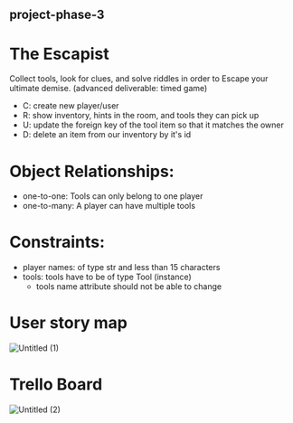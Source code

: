 ## project-phase-3

# The Escapist

Collect tools, look for clues, and solve riddles in order to Escape your ultimate demise. (advanced deliverable: timed game)

- C: create new player/user
- R: show inventory, hints in the room, and tools they can pick up
- U: update the foreign key of the tool item so that it matches the owner
- D: delete an item from our inventory by it's id 


# Object Relationships:

- one-to-one: Tools can only belong to one player
- one-to-many: A player can have multiple tools

# Constraints:

- player names: of type str and less than 15 characters
- tools: tools have to be of type Tool (instance)
  - tools name attribute should not be able to change


# User story map

![Untitled (1)](https://github.com/Idalisvaladez/Idalisvaladez/assets/139524475/8aad447c-53a3-4727-beca-b5ce96ddad64)


# Trello Board

![Untitled (2)](https://media.discordapp.net/attachments/1154791932111884351/1154858458412232745/image.png?width=1758&height=962)
